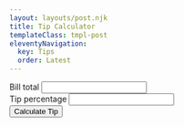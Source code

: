 ```yaml
---
layout: layouts/post.njk
title: Tip Calculator
templateClass: tmpl-post
eleventyNavigation:
  key: Tips
  order: Latest
---
```

<!-- <form>
<input id="test">
</form>
<button onclick=test()>Click me</button>
<script>
    function test() {
        var inputText = document.getElementById("test").value;
        alert(inputText);
        };
</script> -->


<div class="form-group mt-3">
    <label class="form-label" for="billTotal">Bill total</label>
    <input class="form-control" id="billTotal">
</div>
<div class="form-group mt-3">
    <label class="form-label">Tip percentage</label>
    <input class="form-control" id="tipPercentage">
</div>
<button class="btn btn-primary mt-3" onclick=calculateTip()>Calculate Tip</button>

<p class="mt-3" id="resultText"></p>

<script>
    function calculateTip() {
        var billTotal = parseFloat(
            document.getElementById("billTotal").value);
        var tipPercentage = parseFloat(
            document.getElementById("tipPercentage").value);

        var tip = (billTotal / 100) * tipPercentage;
        var billTotalIncludingTip = billTotal + tip;

        var resultText = `On a bill of <strong>£${billTotal.toFixed(2)}</strong> a tip of <strong>${tipPercentage}%</strong> is <strong>£${tip.toFixed(2)}</strong>, which brings the total bill to <strong>£${billTotalIncludingTip.toFixed(2)}</strong>`;

        document.getElementById("resultText").innerHTML = resultText;
    }

</script>
